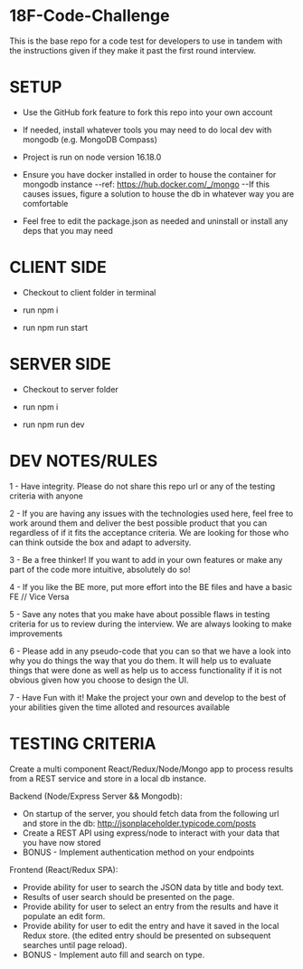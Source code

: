 # 18F-Code-Challenge
This is the base repo for a code test for developers to use in tandem with the instructions given if they make it past the first round interview.

# SETUP
* Use the GitHub fork feature to fork this repo into your own account

* If needed, install whatever tools you may need to do local dev with mongodb (e.g. MongoDB Compass)

* Project is run on node version 16.18.0

* Ensure you have docker installed in order to house the container for mongodb instance
--ref: https://hub.docker.com/_/mongo
--If this causes issues, figure a solution to house the db in whatever way you are comfortable

* Feel free to edit the package.json as needed and uninstall or install any deps that you may need

# CLIENT SIDE
* Checkout to client folder in terminal

* run npm i

* run npm run start

# SERVER SIDE
* Checkout to server folder

* run npm i

* run npm run dev

# DEV NOTES/RULES
1 - Have integrity. Please do not share this repo url or any of the testing criteria with anyone

2 - If you are having any issues with the technologies used here, feel free to work around them and deliver the best possible product that you can regardless of if it fits the acceptance criteria. We are looking for those who can think outside the box and adapt to adversity.

3 - Be a free thinker! If you want to add in your own features or make any part of the code more intuitive, absolutely do so!

4 - If you like the BE more, put more effort into the BE files and have a basic FE // Vice Versa

5 - Save any notes that you make have about possible flaws in testing criteria for us to review during the interview. We are always looking to make improvements

6 - Please add in any pseudo-code that you can so that we have a look into why you do things the way that you do them. It will help us to evaluate things that were done as well as help us to access functionality if it is not obvious given how you choose to design the UI.

7 - Have Fun with it! Make the project your own and develop to the best of your abilities given the time alloted and resources available

# TESTING CRITERIA
Create a multi component React/Redux/Node/Mongo app to process results from a REST service and store in a local db instance.

Backend (Node/Express Server && Mongodb):
* On startup of the server, you should fetch data from the following url and store in the db:
  http://jsonplaceholder.typicode.com/posts
* Create a REST API using express/node to interact with your data that you have now stored
* BONUS - Implement authentication method on your endpoints 

Frontend (React/Redux SPA):
* Provide ability for user to search the JSON data by title and body text.
* Results of user search should be presented on the page.
* Provide ability for user to select an entry from the results and have it populate an edit form.
* Provide ability for user to edit the entry and have it saved in the local Redux store. (the edited entry should be presented on subsequent searches until page reload).
* BONUS - Implement auto fill and search on type.
